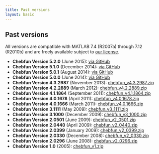 ```yaml
---
title: Past versions
layout: basic
---
```



## Past versions

All versions are compatible with MATLAB 7.4 (R2007a) through 7.12 (R2010b) and are freely available subject to [our license][license].


- **Chebfun Version 5.2.0** (June 2015): [via GitHub](https://github.com/chebfun/chebfun/archive/v5.2.0.zip)
- **Chebfun Version 5.1.0** (December 2014): [via GitHub](https://github.com/chebfun/chebfun/archive/v5.1.0.zip)
- **Chebfun Version 5.0.1** (August 2014): [via GitHub](https://github.com/chebfun/chebfun/archive/b852d15228558a4b8378a736138d98ff02036b97.zip)
- **Chebfun Version 5.0.0** (June 2014): [via GitHub](https://github.com/chebfun/chebfun/archive/455ea3f88dfe5a0117fda53cba2a24f0d53f15cb.zip)
- **Chebfun Version 4.3.2987** (November 2013): [chebfun_v4.3.2987.zip](chebfun_v4.3.2987.zip)
- **Chebfun Version 4.2.2889** (March 2012): [chebfun_v4.2.2889.zip](chebfun_v4.2.2889.zip)
- **Chebfun Version 4.1.1864** (September 2011): [chebfun_v4.1.1864.zip](chebfun_v4.1.1864.zip)
- **Chebfun Version 4.0.1678** (April 2011): [chebfun_v4.0.1678.zip](chebfun_v4.0.1678.zip)
- **Chebfun Version 4.0.1666** (March 2011): [chebfun_v4.0.1666.zip](chebfun_v4.0.1666.zip)
- **Chebfun Version 3.1111** (May 2009): [chebfun_v3_1111.zip](chebfun_v3_1111.zip)
- **Chebfun Version 3.1000** (December 2009): [chebfun_v3_1000.zip](chebfun_v3_1000.zip)
- **Chebfun Version 2.0501** (June 2009): [chebfun_v2_0501.zip](chebfun_v2_0501.zip)
- **Chebfun Version 2.0440** (April 2009): [chebfun_v2_0440.zip](chebfun_v2_0440.zip)
- **Chebfun Version 2.0399** (January 2009): [chebfun_v2_0399.zip](chebfun_v2_0399.zip)
- **Chebfun Version 2.0330** (December 2008): [chebfun_v2_0330.zip](chebfun_v2_0330.zip)
- **Chebfun Version 2.0296** (June 2008): [chebfun_v2_0296.zip](chebfun_v2_0296.zip)
- **Chebfun Version 1.0** (2005): [chebfun_v1.zip](chebfun_v1.zip)


[license]: https://raw.githubusercontent.com/chebfun/chebfun/master/LICENSE.txt
